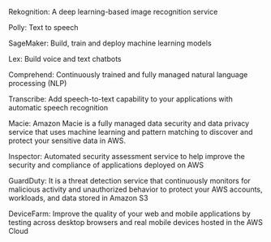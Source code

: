 Rekognition: A deep learning-based image recognition service

Polly: Text to speech

SageMaker: Build, train and deploy machine learning models

Lex: Build voice and text chatbots

Comprehend: Continuously trained and fully managed natural language processing (NLP)

Transcribe: Add speech-to-text capability to your applications with automatic speech recognition

Macie: Amazon Macie is a fully managed data security and data privacy service that uses machine learning and pattern matching to discover and protect your sensitive data in AWS.

Inspector: Automated security assessment service to help improve the security and compliance of applications deployed on AWS

GuardDuty: It is a threat detection service that continuously monitors for malicious activity and unauthorized behavior to protect your AWS accounts, workloads, and data stored in Amazon S3

 DeviceFarm: Improve the quality of your web and mobile applications by testing across desktop browsers and real mobile devices hosted in the AWS Cloud
